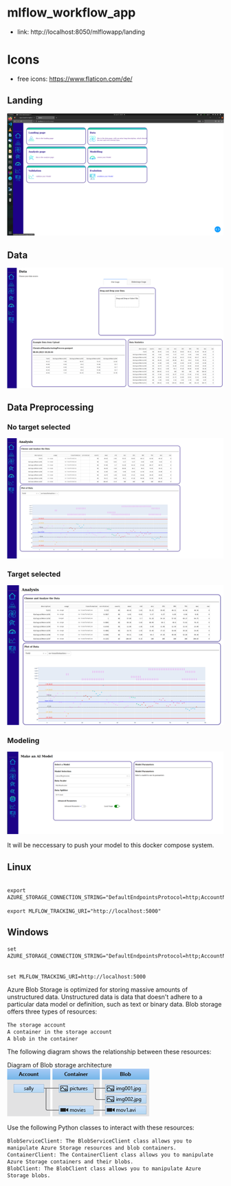 # mlflow_workflow_app

- link: http://localhost:8050/mlflowapp/landing


# Icons

- free icons: https://www.flaticon.com/de/



## Landing

![landing_content](./assets/landing_page_overview.png)

## Data

![data_overview](./assets/data_page_overview.png)

## Data Preprocessing

### No target selected

![data_selection](./assets/data_select_overview1.png)

### Target selected

![data_selection](./assets/data_select_overview2.png)


### Modeling

![model_page](./assets/model_page.png)








It will be neccessary to push your model to this docker compose system. 

## Linux

```

export AZURE_STORAGE_CONNECTION_STRING="DefaultEndpointsProtocol=http;AccountName=devstoreaccount1;AccountKey=Eby8vdM02xNOcqFlqUwJPLlmEtlCDXJ1OUzFT50uSRZ6IFsuFq2UVErCz4I6tq/K1SZFPTOtr/KBHBeksoGMGw==;BlobEndpoint=http://localhost:10000/devstoreaccount1;QueueEndpoint=http://localhost:10001/devstoreaccount1"

export MLFLOW_TRACKING_URI="http://localhost:5000"

```

## Windows
```
set AZURE_STORAGE_CONNECTION_STRING="DefaultEndpointsProtocol=http;AccountName=devstoreaccount1;AccountKey=Eby8vdM02xNOcqFlqUwJPLlmEtlCDXJ1OUzFT50uSRZ6IFsuFq2UVErCz4I6tq/K1SZFPTOtr/KBHBeksoGMGw==;BlobEndpoint=http://localhost:10000/devstoreaccount1;QueueEndpoint=http://localhost:10001/devstoreaccount1"


set MLFLOW_TRACKING_URI=http://localhost:5000

```



Azure Blob Storage is optimized for storing massive amounts of unstructured data. Unstructured data is data that doesn't adhere to a particular data model or definition, such as text or binary data. Blob storage offers three types of resources:

    The storage account
    A container in the storage account
    A blob in the container

The following diagram shows the relationship between these resources:

Diagram of Blob storage architecture
![blob_pic](./assets/blob1.png)

Use the following Python classes to interact with these resources:

    BlobServiceClient: The BlobServiceClient class allows you to manipulate Azure Storage resources and blob containers.
    ContainerClient: The ContainerClient class allows you to manipulate Azure Storage containers and their blobs.
    BlobClient: The BlobClient class allows you to manipulate Azure Storage blobs.














